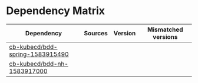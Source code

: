# Dependency Matrix

Dependency | Sources | Version | Mismatched versions
---------- | ------- | ------- | -------------------
[cb-kubecd/bdd-spring-1583915490](https://github.com/cb-kubecd/bdd-spring-1583915490.git) |  | []() | 
[cb-kubecd/bdd-nh-1583917000](https://github.com/cb-kubecd/bdd-nh-1583917000.git) |  | []() | 
